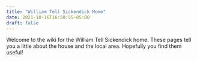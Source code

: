 ```yaml
---
title: "William Tell Sickendick Home"
date: 2021-10-16T16:50:55-05:00
draft: false
---
```


Welcome to the wiki for the William Tell Sickendick home. These pages tell you a little about the house and the local area. Hopefully you find them useful!
